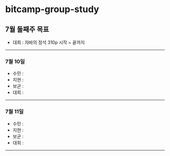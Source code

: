 # bitcamp-group-study
## 7월 둘째주 목표
- 대희 : 자바의 정석 310p 시작 ~ 끝까지
 ---
### 7월 10일
- 수민 :
- 지현 :
- 보균 :
- 대희 : 
---
### 7월 11일
- 수민 :
- 지현 :
- 보균 :
- 대희 :
---
